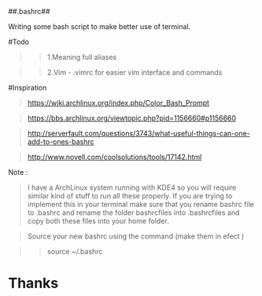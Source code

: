 ##.bashrc##

Writing some bash script to make better use of terminal.

#Todo
>>1.Meaning full aliases 

>>2.Vim - .vimrc for easier vim interface and commands

#Inspiration
>https://wiki.archlinux.org/index.php/Color_Bash_Prompt

>https://bbs.archlinux.org/viewtopic.php?pid=1156660#p1156660 

>http://serverfault.com/questions/3743/what-useful-things-can-one-add-to-ones-bashrc

>http://www.novell.com/coolsolutions/tools/17142.html



Note : 
> I have a ArchLinux system running with KDE4 so you will require similar kind of stuff to run all these properly.
> If you are trying to implement this in your terminal make sure that you rename bashrc file to .bashrc and rename the folder bashrcfiles into .bashrcfiles and copy both these files into your home folder.

> Source your new bashrc using the command (make them in efect )

>>source ~/.bashrc


Thanks
=====
